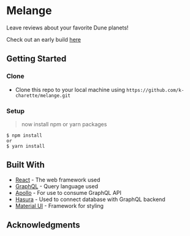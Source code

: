 # Melange

Leave reviews about your favorite Dune planets! 

Check out an early build [here](http://melange-dune.herokuapp.com/)

## Getting Started

### Clone

- Clone this repo to your local machine using `https://github.com/k-charette/melange.git`

### Setup

> now install npm or yarn packages

```shell
$ npm install
or
$ yarn install
```

## Built With

* [React](https://reactjs.org/) - The web framework used
* [GraphQL](https://graphql.org/) - Query language used
* [Apollo](https://www.apollographql.com/) - For use to consume  GraphQL API 
* [Hasura](https://hasura.io/) - Used to connect database with GraphQL backend
* [Material UI](https://material-ui.com/) - Framework for styling


## Acknowledgments
